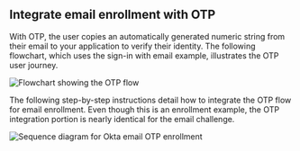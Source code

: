 ## Integrate email enrollment with OTP

 With OTP, the user copies an automatically generated numeric string from their email to your application to verify their identity. The following flowchart, which uses the sign-in with email example, illustrates the OTP user journey.

<div class="common-image-format">

![Flowchart showing the OTP flow](/img/authenticators/authenticators-email-overview-otp-flowchart.png)

</div>

The following step-by-step instructions detail how to integrate the OTP flow for email enrollment. Even though this is an enrollment example, the OTP integration portion is nearly identical for the email challenge.

<div class="common-image-format">

![Sequence diagram for Okta email OTP enrollment](/img/authenticators/authenticators-email-summary-otp-enrollment.png)

</div>
